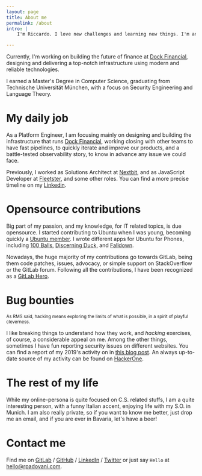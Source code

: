 ```yaml
---
layout: page
title: About me
permalink: /about
intro: |
    I'm Riccardo. I love new challenges and learning new things. I'm an incurable optimist who loves implementing tools to enable people working on their goals, and finding solutions to hard problems.

---
```


Currently, I'm working on building the future of finance at [Dock Financial][dock], designing and delivering a top-notch infrastructure using modern and reliable technologies.

I earned a Master's Degree in Computer Science, graduating from Technische Universität München, with a focus on Security Engineering and Language Theory.

# My daily job

As a Platform Engineer, I am focusing mainly on designing and building the infrastructure that runs [Dock Financial][dock], working closing with other teams to have fast pipelines, to quickly iterate and improve our products, and a battle-tested observability story, to know in advance any issue we could face.

Previously, I worked as Solutions Architect at [Nextbit], and as JavaScript Developer at [Fleetster], and some other roles. You can find a more precise timeline on my [Linkedin].

# Opensource contributions
 
Big part of my passion, and my knowledge, for IT related topics, is due opensource. I started contributing to Ubuntu when I was young, becoming quickly a [Ubuntu member]. I wrote different apps for Ubuntu for Phones, including [100 Balls], [Discerning Duck], and [Falldown]. 

Nowadays, the huge majority of my contributions go towards GitLab, being them code patches, issues, advocacy, or simple support on StackOverflow or the GitLab forum. Following all the contributions, I have been recognized as a [GitLab Hero]. 

# Bug bounties

<small>As RMS said, hacking means exploring the limits of what is possible, in a spirit of playful cleverness.</small>

I like breaking things to understand how they work, and _hacking_ exercises, of course, a considerable appeal on me. Among the other things, sometimes I have fun reporting security issues on different websites. You can find a report of my 2019's activity on in [this blog post][hackerone-2019]. An always up-to-date source of my activity can be found on [HackerOne].

# The rest of my life

While my online-persona is quite focused on C.S. related stuffs, I am a quite interesting person, with a funny Italian accent, enjoying life with my S.O. in Munich. I am also really private, so if you want to know me better, just drop me an email, and if you are ever in Bavaria, let's have a beer!

# Contact me

Find me on [GitLab] / [GitHub] / [LinkedIn] / [Twitter] or just
say `Hello` at [hello@rpadovani.com](mailto:hello@rpadovani.com).

[gitlab]: https://gitlab.com/rpadovani
[github]: https://github.com/rpadovani
[launchpad]: https://launchpad.net/~rpadovani/
[100 balls]: https://github.com/rpadovani/100balls
[discerning duck]: https://github.com/rpadovani/discerning-duck
[coreapps]: https://launchpad.net/ubuntu-phone-coreapps
[reminders]: https://launchpad.net/reminders-app
[calculator]: https://launchpad.net/ubuntu-calculator-app
[ubuntuit]: http://www.ubuntu-it.org
[archon]: http://www.archon.ai/
[archonpost]: https://rpadovani.com/my-first-job
[linkedin]: https://www.linkedin.com/in/riccardopadovani
[browser]: https://launchpad.net/webbrowser-app
[falldown]: https://uappexplorer.com/app/falldown.rpadovani
[twitter]: https://twitter.com/rpadovani93
[cv]: https://cv.rpadovani.com
[fleetster]: http://www.fleetster.net/
[nextbit]: https://nextbit.it
[dock]: https://dock.financial/en/
[ubuntu member]: https://wiki.ubuntu.com/RiccardoPadovani
[gitlab hero]: https://about.gitlab.com/community/heroes/members/
[hackerone-2019]: https://rpadovani.com/2019-hackerone
[hackerone]: https://hackerone.com/rpadovani

